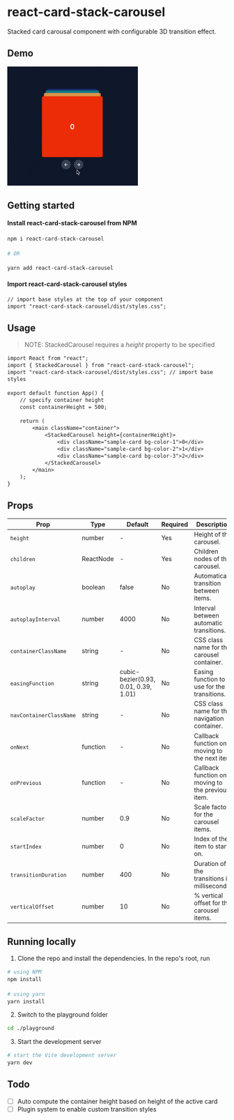 # react-card-stack-carousel

Stacked card carousal component with configurable 3D transition effect.

## Demo

<img src="./demo/card-carousel.gif" width="300" />

## Getting started

#### Install react-card-stack-carousel from NPM

```sh
npm i react-card-stack-carousel

# OR

yarn add react-card-stack-carousel
```

#### Import react-card-stack-carousel styles

```tsx
// import base styles at the top of your component
import "react-card-stack-carousel/dist/styles.css";
```

## Usage

> NOTE: StackedCarousel requires a _height_ property to be specified

```tsx
import React from "react";
import { StackedCarousel } from "react-card-stack-carousel";
import "react-card-stack-carousel/dist/styles.css"; // import base styles

export default function App() {
    // specify container height
    const containerHeight = 500;

    return (
        <main className="container">
            <StackedCarousel height={containerHeight}>
                <div className="sample-card bg-color-1">0</div>
                <div className="sample-card bg-color-2">1</div>
                <div className="sample-card bg-color-3">2</div>
            </StackedCarousel>
        </main>
    );
}
```

## Props

| Prop                    | Type      | Default                              | Required | Description                                       |
| ----------------------- | --------- | ------------------------------------ | -------- | ------------------------------------------------- |
| `height`                | number    | -                                    | Yes      | Height of the carousel.                           |
| `children`              | ReactNode | -                                    | Yes      | Children nodes of the carousel.                   |
| `autoplay`              | boolean   | false                                | No       | Automatically transition between items.           |
| `autoplayInterval`      | number    | 4000                                 | No       | Interval between automatic transitions.           |
| `containerClassName`    | string    | -                                    | No       | CSS class name for the carousel container.        |
| `easingFunction`        | string    | cubic-bezier(0.93, 0.01, 0.39, 1.01) | No       | Easing function to use for the transitions.       |
| `navContainerClassName` | string    | -                                    | No       | CSS class name for the navigation container.      |
| `onNext`                | function  | -                                    | No       | Callback function on moving to the next item.     |
| `onPrevious`            | function  | -                                    | No       | Callback function on moving to the previous item. |
| `scaleFactor`           | number    | 0.9                                  | No       | Scale factor for the carousel items.              |
| `startIndex`            | number    | 0                                    | No       | Index of the item to start on.                    |
| `transitionDuration`    | number    | 400                                  | No       | Duration of the transitions in milliseconds.      |
| `verticalOffset`        | number    | 10                                   | No       | % vertical offset for the carousel items.         |

## Running locally

1. Clone the repo and install the dependencies. In the repo's root, run

```sh
# using NPM
npm install

# using yarn
yarn install
```

2. Switch to the playground folder

```sh
cd ./playground
```

3. Start the development server

```sh
# start the Vite development server
yarn dev
```

## Todo

-   [ ] Auto compute the container height based on height of the active card
-   [ ] Plugin system to enable custom transition styles
